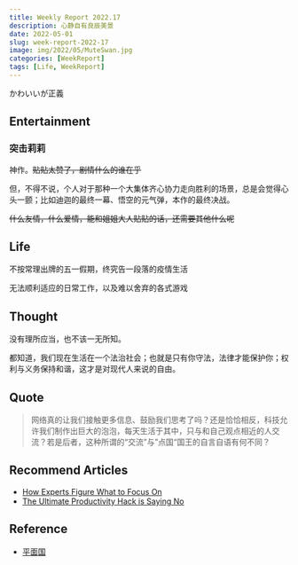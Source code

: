 ```yaml
---
title: Weekly Report 2022.17
description: 心静自有良辰美景
date: 2022-05-01
slug: week-report-2022-17
image: img/2022/05/MuteSwan.jpg
categories: [WeekReport]
tags: [Life, WeekReport]
---
```


かわいいが正義

## Entertainment

### 突击莉莉

神作。~~贴贴太赞了，剧情什么的谁在乎~~

但，不得不说，个人对于那种一个大集体齐心协力走向胜利的场景，总是会觉得心头一颤；比如迪迦的最终一幕、悟空的元气弹，本作的最终决战。

~~什么友情，什么爱情，能和姐姐大人贴贴的话，还需要其他什么呢~~

## Life

不按常理出牌的五一假期，终究告一段落的疫情生活

无法顺利适应的日常工作，以及难以舍弃的各式游戏

## Thought

没有理所应当，也不该一无所知。

都知道，我们现在生活在一个法治社会；也就是只有你守法，法律才能保护你；权利与义务保持和谐，这才是对现代人来说的自由。

## Quote

> 网络真的让我们接触更多信息、鼓励我们思考了吗？还是恰恰相反，科技允许我们制作出巨大的泡泡，每天生活于其中，只与和自己观点相近的人交流？若是后者，这种所谓的“交流”与”点国“国王的自言自语有何不同？

## Recommend Articles

- [How Experts Figure What to Focus On](https://jamesclear.com/getting-simple)
- [The Ultimate Productivity Hack is Saying No](https://jamesclear.com/saying-no)

## Reference

- [平面国](https://weread.qq.com/web/reader/215328407200f6f9215a612)
